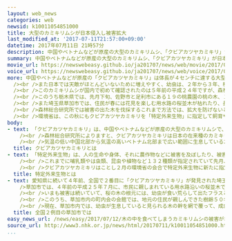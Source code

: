 ```yaml
---
layout: web_news
categories: web
newsid: k10011054851000
title: 大型のカミキリムシが日本侵入し被害拡大
last_modified_at: '2017-07-11T21:57:00+09:00'
datetime: 2017年07月11日 21時57分
description: 中国やベトナムなどが原産の大型のカミキリムシ、「クビアカツヤカミキリ」が日本に侵入し、７つの都府県に生息域を広げて地域の住民に親しまれている桜の古木や桃農園の桃の木などを食い荒らし木を伐採せざるを得なくなるなど被害が広がりつつあることがわかりました。専門家は、このまま拡大すれば、地元で花見ができなくなる地域も出るおそれがあるとしていて国の研究機関は根絶のための新たな薬剤の開発などを始めました。
summary: 中国やベトナムなどが原産の大型のカミキリムシ、「クビアカツヤカミキリ」が日本に侵入し、７つの都府県に生息域を広げて地域の住民に親しまれている桜の古木や桃農園の桃の木などを食い荒らし木を伐採せざるを得なくなるなど被害が広がりつつあることがわかりました。専門家は、このまま拡大すれば、地元で花見ができなくなる地域も出るおそれがあるとしていて国の研究機関は根絶のための新たな薬剤の開発などを始めました。
movie_url: https://newswebeasy.github.io/ja201707/news/web/movie/2017/07/12/k10011054851000.mp4
voice_url: https://newswebeasy.github.io/ja201707/news/web/voice/2017/07/12/k10011054851000.mp3
more: 中国やベトナムなどが原産の「クビアカツヤカミキリ」は体長が４センチに達する大型のカミキリムシで、つくば市の森林総合研究所によりますと在来のカミキリムシの５倍から１０倍にあたる１０００個以上の卵を産んだりするなど繁殖力が強いのが特徴です。<br
  /><br />また日本では天敵がほとんどいないために増えやすく、幼虫は、２年から３年、桜や桃、梅の古木などバラ科の樹木の幹に入り込み内部を食い荒らすということです。<br
  /><br />このカミキリムシが国内で初めて確認されたのは５年前の平成２４年ですが、森林総合研究所が調べたところこれまでに東京、群馬、栃木、埼玉、愛知、大阪、徳島の合わせて７都府県に生息域が拡大していることがわかりました。被害の出た桜や農園の桃の木を次々に切り倒すなどの対策が取られていますが、いずれの地域でも根絶できていないということです。<br
  /><br />このうち栃木県では、先月下旬、佐野市と足利市にある１９の桃農園の桃の木、１１３本が食い荒らされ、県が農家に対しカミキリムシを見つけたらすぐに連絡するよう注意を呼びかけています。<br
  /><br />また埼玉県草加市では、住民が春には花見を楽しむ用水路の桜並木が枯れたり、長年地域で親しまれていた桜の古木が被害に遭い、伐採されたりしています。徳島県では、去年から桃農家の桃の木に被害が出始め、ことしも県が調査した５０の農園のうち少なくとも３５の農園の桃やスモモで被害が確認され、被害の拡大が食い止められていないということです。このため県は大学生のボランティアを募って被害の確認された桃園で成虫を捕獲する対策を始めています。<br
  /><br />森林総合研究所では被害の出た木を伐採するこれまで方法では、拡大を防げないとしてフェロモンを使って成虫を集めて殺す方法や広く散布できる新たな殺虫剤などの開発を始めました。<br
  /><br />環境省は、この秋にもクビアカツヤカミキリを「特定外来生物」に指定して飼育や移動などを原則禁止することにしています。<br /><br />森林総合研究所の加賀谷悦子穿孔性昆虫担当チーム長は「このままだと地元で花見ができなくなる地域が出たり、梅や桃の農家が多大な被害を受けるおそれがある。事態は切迫しており、新たな駆除技術の確立を急ぎたい」と話しています。
body:
- text: 「クビアカツヤカミキリ」は、中国やベトナムなどが原産の大型のカミキリムシで、体長は、３センチから４センチになります。<br /><br />国内では５年前に愛知県で初めて確認されました。原産地から木材を輸入する際、木の内部に幼虫が入り込んでいるのに気付かないまま輸入することで各国に広がっていると見られ、２００８年以降、ドイツやイタリア、アメリカなどでも確認されています。<br
    /><br />森林総合研究所によりますと、クビアカツヤカミキリは日本の在来種のカミキリムシに比べてメスが産む卵の数が５倍から１０倍も多く、１匹のメスが１０００を超える卵を産むこともあるということです。<br
    /><br />気温の低い中国北部から気温の高いベトナム北部まで広い範囲に生息しているため日本では、北海道から沖縄まで全国的に生息が可能だと考えられていて被害の拡大が懸念されています。
  title: クビアカツヤカミキリとは
- text: 「特定外来生物」は、人の生命や身体、それに農作物などに被害を及ぼしたり、被害を及ぼすおそれがあったりする生物で環境省が「外来生物法」に基づいて指定します。<br
    /><br />これまでに哺乳類やは虫類、昆虫や植物など１３２種類が指定されていて先月、神戸港で初めて確認された強毒の「ヒアリ」も特定外来生物です。特定外来生物に指定されると飼育や栽培、運搬などが原則禁止され違反した場合には最高で個人には、懲役３年、もしくは罰金３００万円、法人には罰金１億円という罰則も設けられています。<br
    /><br />クビアカツヤカミキリはことし２月の環境省の会合で特定外来生物に新たに指定されることが決まっていて、この秋にも正式に指定されることになっています。
  title: 特定外来生物とは
- text: 愛知県に続いて４年前、全国で２番目に「クビアカツヤカミキリ」が発見された埼玉県草加市では、今も市内の桜並木などに被害が広がっています。<br /><br
    />草加市では、４年前の平成２５年７月に、市民に親しまれている用水路沿いの桜並木で、小学生が見慣れないカミキリムシを見つけ、その後、専門家によって、「クビアカツヤカミキリ」と判明しました。市が駆除活動を始めましたが、この桜並木では、樹齢４０年から５０年ほどのソメイヨシノで次々と幼虫が見つかり、１６本が伐採されました。<br
    /><br />いまも被害は続いていて、桜の木の根元には、幼虫が食い荒らして出たフラスと呼ばれる木くずを含む粉末がたまるなどしています。草加市で活動に当たっている、埼玉県生態系保護協会の加納正行副会長によりますと草加市では、公園や大学、企業の敷地にある桜や梅、桃の木でクビアカツヤカミキリが確認されているということです。隣接する八潮市でも生息が確認されているということです。<br
    /><br />このうち、草加市内の町内会の会館では、地元の住民が親しんできた樹齢５０年ほどのソメイヨシノの木がクビアカツヤカミキリにやられ先月、伐採されました。町内会の会長を務める、野田克己さんは、「毎年春には立派な花を咲かせ町内でもなじみのある桜だったので、名残惜しいがやむをえず伐採した。外来種の被害の大きさを身近に感じた」と話していました。<br
    /><br />現在、草加市内では、幼虫が生息していると見られる木の幹を網で覆って、成虫になっても外に飛び出して被害を広げないよう対策が進められていて、加納さんは「外来種は、一度住み着いて生息域が広がってしまうとどんどん広がってしまう恐ろしさを感じた。被害に気付きにくい民家などでの駆除を急ぐ必要がある」と話していました。
  title: 全国２例目の草加市では
easy_news_url: /news/easy/2017/07/12/木の中を食べてしまうカミキリムシの被害が増えている/
source_url: http://www3.nhk.or.jp/news/html/20170711/k10011054851000.html?utm_int=all_side_ranking-access_004
...
```

